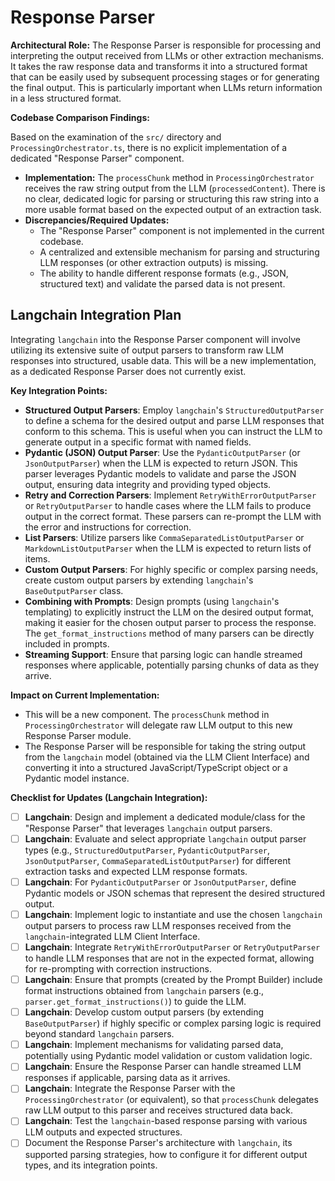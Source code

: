 # Response Parser

**Architectural Role:** The Response Parser is responsible for processing and interpreting the output received from LLMs or other extraction mechanisms. It takes the raw response data and transforms it into a structured format that can be easily used by subsequent processing stages or for generating the final output. This is particularly important when LLMs return information in a less structured format.

**Codebase Comparison Findings:**

Based on the examination of the `src/` directory and `ProcessingOrchestrator.ts`, there is no explicit implementation of a dedicated "Response Parser" component.

*   **Implementation:** The `processChunk` method in `ProcessingOrchestrator` receives the raw string output from the LLM (`processedContent`). There is no clear, dedicated logic for parsing or structuring this raw string into a more usable format based on the expected output of an extraction task.
*   **Discrepancies/Required Updates:**
    *   The "Response Parser" component is not implemented in the current codebase.
    *   A centralized and extensible mechanism for parsing and structuring LLM responses (or other extraction outputs) is missing.
    *   The ability to handle different response formats (e.g., JSON, structured text) and validate the parsed data is not present.

## Langchain Integration Plan

Integrating `langchain` into the Response Parser component will involve utilizing its extensive suite of output parsers to transform raw LLM responses into structured, usable data. This will be a new implementation, as a dedicated Response Parser does not currently exist.

**Key Integration Points:**

*   **Structured Output Parsers**: Employ `langchain`'s `StructuredOutputParser` to define a schema for the desired output and parse LLM responses that conform to this schema. This is useful when you can instruct the LLM to generate output in a specific format with named fields.
*   **Pydantic (JSON) Output Parser**: Use the `PydanticOutputParser` (or `JsonOutputParser`) when the LLM is expected to return JSON. This parser leverages Pydantic models to validate and parse the JSON output, ensuring data integrity and providing typed objects.
*   **Retry and Correction Parsers**: Implement `RetryWithErrorOutputParser` or `RetryOutputParser` to handle cases where the LLM fails to produce output in the correct format. These parsers can re-prompt the LLM with the error and instructions for correction.
*   **List Parsers**: Utilize parsers like `CommaSeparatedListOutputParser` or `MarkdownListOutputParser` when the LLM is expected to return lists of items.
*   **Custom Output Parsers**: For highly specific or complex parsing needs, create custom output parsers by extending `langchain`'s `BaseOutputParser` class.
*   **Combining with Prompts**: Design prompts (using `langchain`'s templating) to explicitly instruct the LLM on the desired output format, making it easier for the chosen output parser to process the response. The `get_format_instructions` method of many parsers can be directly included in prompts.
*   **Streaming Support**: Ensure that parsing logic can handle streamed responses where applicable, potentially parsing chunks of data as they arrive.

**Impact on Current Implementation:**

*   This will be a new component. The `processChunk` method in `ProcessingOrchestrator` will delegate raw LLM output to this new Response Parser module.
*   The Response Parser will be responsible for taking the string output from the `langchain` model (obtained via the LLM Client Interface) and converting it into a structured JavaScript/TypeScript object or a Pydantic model instance.

**Checklist for Updates (Langchain Integration):**

*   [ ] **Langchain**: Design and implement a dedicated module/class for the "Response Parser" that leverages `langchain` output parsers.
*   [ ] **Langchain**: Evaluate and select appropriate `langchain` output parser types (e.g., `StructuredOutputParser`, `PydanticOutputParser`, `JsonOutputParser`, `CommaSeparatedListOutputParser`) for different extraction tasks and expected LLM response formats.
*   [ ] **Langchain**: For `PydanticOutputParser` or `JsonOutputParser`, define Pydantic models or JSON schemas that represent the desired structured output.
*   [ ] **Langchain**: Implement logic to instantiate and use the chosen `langchain` output parsers to process raw LLM responses received from the `langchain`-integrated LLM Client Interface.
*   [ ] **Langchain**: Integrate `RetryWithErrorOutputParser` or `RetryOutputParser` to handle LLM responses that are not in the expected format, allowing for re-prompting with correction instructions.
*   [ ] **Langchain**: Ensure that prompts (created by the Prompt Builder) include format instructions obtained from `langchain` parsers (e.g., `parser.get_format_instructions()`) to guide the LLM.
*   [ ] **Langchain**: Develop custom output parsers (by extending `BaseOutputParser`) if highly specific or complex parsing logic is required beyond standard `langchain` parsers.
*   [ ] **Langchain**: Implement mechanisms for validating parsed data, potentially using Pydantic model validation or custom validation logic.
*   [ ] **Langchain**: Ensure the Response Parser can handle streamed LLM responses if applicable, parsing data as it arrives.
*   [ ] **Langchain**: Integrate the Response Parser with the `ProcessingOrchestrator` (or equivalent), so that `processChunk` delegates raw LLM output to this parser and receives structured data back.
*   [ ] **Langchain**: Test the `langchain`-based response parsing with various LLM outputs and expected structures.
*   [ ] Document the Response Parser's architecture with `langchain`, its supported parsing strategies, how to configure it for different output types, and its integration points.